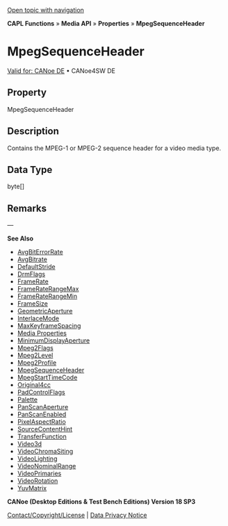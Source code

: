[Open topic with navigation](../../../../../CANoeDEFamily.htm#Topics/CAPLFunctions/Media/Properties/CAPLfunctionMpegSequenceHeader.md)

**CAPL Functions** » **Media API** » **Properties** » **MpegSequenceHeader**

# MpegSequenceHeader

[Valid for: CANoe DE](../../../Shared/FeatureAvailability.md) • CANoe4SW DE

## Property

MpegSequenceHeader

## Description

Contains the MPEG-1 or MPEG-2 sequence header for a video media type.

## Data Type

byte[]

## Remarks

—

**See Also**

- [AvgBitErrorRate](CAPLfunctionAvgBitErrorRate.md#aanchor23847)
- [AvgBitrate](CAPLfunctionAvgBitrate.md#aanchor26980)
- [DefaultStride](CAPLfunctionDefaultStride.md#aanchor12043)
- [DrmFlags](CAPLfunctionDrmFlags.md#aanchor366)
- [FrameRate](CAPLfunctionFrameRate.md#aanchor16466)
- [FrameRateRangeMax](CAPLfunctionFrameRateRangeMax.md#aanchor20450)
- [FrameRateRangeMin](CAPLfunctionFrameRateRangeMin.md#aanchor21081)
- [FrameSize](CAPLfunctionFrameSize.md#aanchor28634)
- [GeometricAperture](CAPLfunctionGeometricAperture.md#aanchor3703)
- [InterlaceMode](CAPLfunctionInterlaceMode.md#aanchor16382)
- [MaxKeyframeSpacing](CAPLfunctionMaxKeyframeSpacing.md#aanchor22056)
- [Media Properties](../CAPLfunctionsMediaProperties.md#aanchor20862)
- [MinimumDisplayAperture](CAPLfunctionMinimumDisplayAperture.md#aanchor17628)
- [Mpeg2Flags](CAPLfunctionMpeg2Flags.md#aanchor2140)
- [Mpeg2Level](CAPLfunctionMpeg2Level.md#aanchor18663)
- [Mpeg2Profile](CAPLfunctionMpeg2Profile.md#aanchor8044)
- [MpegSequenceHeader](#aanchor3866)
- [MpegStartTimeCode](CAPLfunctionMpegStartTimeCode.md#aanchor11934)
- [Original4cc](CAPLfunctionOriginal4cc.md#aanchor16483)
- [PadControlFlags](CAPLfunctionPadControlFlags.md#aanchor23275)
- [Palette](CAPLfunctionPalette.md#aanchor21899)
- [PanScanAperture](CAPLfunctionPanScanAperture.md#aanchor9603)
- [PanScanEnabled](CAPLfunctionPanScanEnabled.md#aanchor21064)
- [PixelAspectRatio](CAPLfunctionPixelAspectRatio.md#aanchor17346)
- [SourceContentHint](CAPLfunctionSourceContentHint.md#aanchor25185)
- [TransferFunction](CAPLfunctionTransferFunction.md#aanchor7282)
- [Video3d](CAPLfunctionVideo3d.md#aanchor30214)
- [VideoChromaSiting](CAPLfunctionVideoChromaSiting.md#aanchor27572)
- [VideoLighting](CAPLfunctionVideoLighting.md#aanchor30228)
- [VideoNominalRange](CAPLfunctionVideoNominalRange.md#aanchor25937)
- [VideoPrimaries](CAPLfunctionVideoPrimaries.md#aanchor17253)
- [VideoRotation](CAPLfunctionVideoRotation.md#aanchor20469)
- [YuvMatrix](CAPLfunctionYuvMatrix.md#aanchor18492)

**CANoe (Desktop Editions & Test Bench Editions) Version 18 SP3**

[Contact/Copyright/License](../../../Shared/ContactCopyrightLicense.md) | [Data Privacy Notice](https://www.vector.com/int/en/company/get-info/privacy-policy/)
